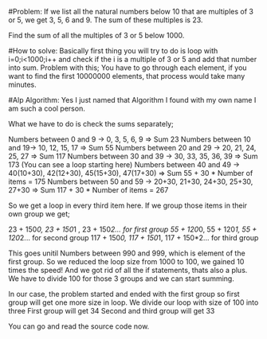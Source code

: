 #Problem:
If we list all the natural numbers below 10 that are multiples of 3 or 5, we get 3, 5, 6 and 9. The sum of these multiples is 23.

Find the sum of all the multiples of 3 or 5 below 1000.

#How to solve:
Basically first thing you will try to do is loop with i=0;i<1000;i++ and check if the i is a multiple of 3 or 5 and add that number into sum.
Problem with this; You have to go through each element, if you want to find the first 10000000 elements, that process would take many minutes.

#Alp Algorithm: 
Yes I just named that Algorithm I found with my own name I am such a cool person.

What we have to do is check the sums separately;

Numbers between 0 and 9 -> 0, 3, 5, 6, 9 => Sum 23
Numbers between 10 and 19-> 10, 12, 15, 17 => Sum 55
Numbers between 20 and 29 -> 20, 21, 24, 25, 27 => Sum 117
Numbers between 30 and 39 -> 30, 33, 35, 36, 39 => Sum 173 (You can see a loop starting here)
Numbers between 40 and 49 -> 40(10+30), 42(12+30), 45(15+30), 47(17+30) => Sum 55 + 30 * Number of items = 175
Numbers between 50 and 59 -> 20+30, 21+30, 24+30, 25+30, 27+30 => Sum 117 + 30 * Number of items = 267

So we get a loop in every third item here. If we group those items in their own group we get;

23 + 150*0, 23 + 150*1 , 23 + 150*2... for first group
55 + 120*0, 55 + 120*1, 55 + 120*2... for second group
117 + 150*0, 117 + 150*1, 117 + 150*2... for third group

This goes unitil Numbers between 990 and 999, which is element of the first group.
So we reduced the loop size from 1000 to 100, we gained 10 times the speed! And we got rid of all the if statements, thats also a plus.
We have to divide 100 for those 3 groups and we can start summing.

In our case, the problem started and ended with the first group so first group will get one more size in loop.
We divide our loop with size of 100 into three
First group will get 34
Second and third group will get 33

You can go and read the source code now.
